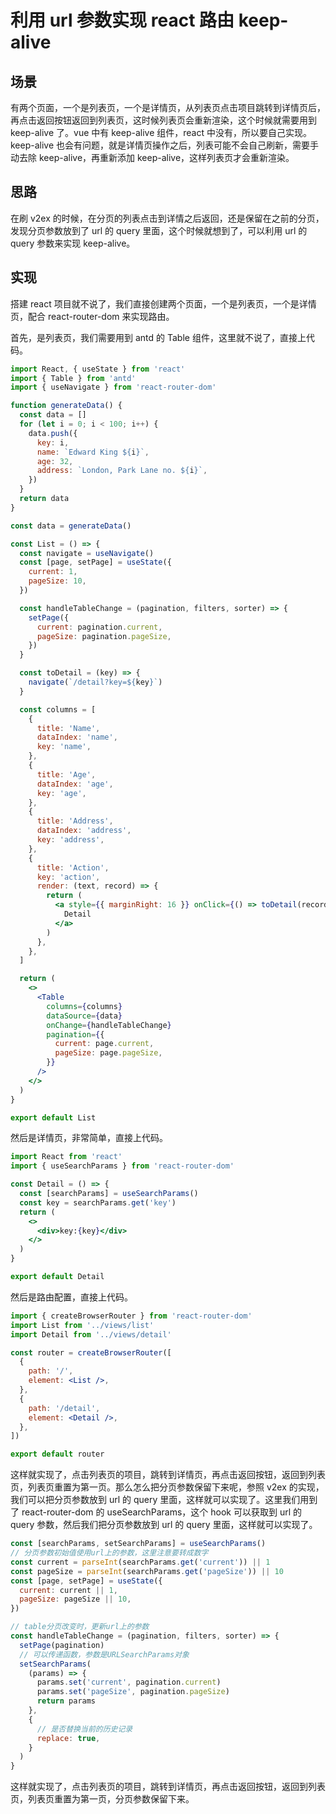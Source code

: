 # 利用 url 参数实现 react 路由 keep-alive

## 场景

有两个页面，一个是列表页，一个是详情页，从列表页点击项目跳转到详情页后，再点击返回按钮返回到列表页，这时候列表页会重新渲染，这个时候就需要用到 keep-alive 了。vue 中有 keep-alive 组件，react 中没有，所以要自己实现。keep-alive 也会有问题，就是详情页操作之后，列表可能不会自己刷新，需要手动去除 keep-alive，再重新添加 keep-alive，这样列表页才会重新渲染。

## 思路

在刷 v2ex 的时候，在分页的列表点击到详情之后返回，还是保留在之前的分页，发现分页参数放到了 url 的 query 里面，这个时候就想到了，可以利用 url 的 query 参数来实现 keep-alive。

## 实现

搭建 react 项目就不说了，我们直接创建两个页面，一个是列表页，一个是详情页，配合 react-router-dom 来实现路由。

首先，是列表页，我们需要用到 antd 的 Table 组件，这里就不说了，直接上代码。

```jsx
import React, { useState } from 'react'
import { Table } from 'antd'
import { useNavigate } from 'react-router-dom'

function generateData() {
  const data = []
  for (let i = 0; i < 100; i++) {
    data.push({
      key: i,
      name: `Edward King ${i}`,
      age: 32,
      address: `London, Park Lane no. ${i}`,
    })
  }
  return data
}

const data = generateData()

const List = () => {
  const navigate = useNavigate()
  const [page, setPage] = useState({
    current: 1,
    pageSize: 10,
  })

  const handleTableChange = (pagination, filters, sorter) => {
    setPage({
      current: pagination.current,
      pageSize: pagination.pageSize,
    })
  }

  const toDetail = (key) => {
    navigate(`/detail?key=${key}`)
  }

  const columns = [
    {
      title: 'Name',
      dataIndex: 'name',
      key: 'name',
    },
    {
      title: 'Age',
      dataIndex: 'age',
      key: 'age',
    },
    {
      title: 'Address',
      dataIndex: 'address',
      key: 'address',
    },
    {
      title: 'Action',
      key: 'action',
      render: (text, record) => {
        return (
          <a style={{ marginRight: 16 }} onClick={() => toDetail(record.key)}>
            Detail
          </a>
        )
      },
    },
  ]

  return (
    <>
      <Table
        columns={columns}
        dataSource={data}
        onChange={handleTableChange}
        pagination={{
          current: page.current,
          pageSize: page.pageSize,
        }}
      />
    </>
  )
}

export default List
```

然后是详情页，非常简单，直接上代码。

```jsx
import React from 'react'
import { useSearchParams } from 'react-router-dom'

const Detail = () => {
  const [searchParams] = useSearchParams()
  const key = searchParams.get('key')
  return (
    <>
      <div>key:{key}</div>
    </>
  )
}

export default Detail
```

然后是路由配置，直接上代码。

```jsx
import { createBrowserRouter } from 'react-router-dom'
import List from '../views/list'
import Detail from '../views/detail'

const router = createBrowserRouter([
  {
    path: '/',
    element: <List />,
  },
  {
    path: '/detail',
    element: <Detail />,
  },
])

export default router
```

这样就实现了，点击列表页的项目，跳转到详情页，再点击返回按钮，返回到列表页，列表页重置为第一页。那么怎么把分页参数保留下来呢，参照 v2ex 的实现，我们可以把分页参数放到 url 的 query 里面，这样就可以实现了。这里我们用到了 react-router-dom 的 useSearchParams，这个 hook 可以获取到 url 的 query 参数，然后我们把分页参数放到 url 的 query 里面，这样就可以实现了。

```js
const [searchParams, setSearchParams] = useSearchParams()
// 分页参数初始值使用url上的参数，这里注意要转成数字
const current = parseInt(searchParams.get('current')) || 1
const pageSize = parseInt(searchParams.get('pageSize')) || 10
const [page, setPage] = useState({
  current: current || 1,
  pageSize: pageSize || 10,
})

// table分页改变时，更新url上的参数
const handleTableChange = (pagination, filters, sorter) => {
  setPage(pagination)
  // 可以传递函数，参数是URLSearchParams对象
  setSearchParams(
    (params) => {
      params.set('current', pagination.current)
      params.set('pageSize', pagination.pageSize)
      return params
    },
    {
      // 是否替换当前的历史记录
      replace: true,
    }
  )
}
```

这样就实现了，点击列表页的项目，跳转到详情页，再点击返回按钮，返回到列表页，列表页重置为第一页，分页参数保留下来。
